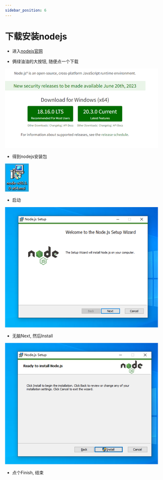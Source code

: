 ```yaml
---
sidebar_position: 6
---
```


# 下载安装nodejs

* 进入[nodejs官网](https://nodejs.org/en)

* 俩绿油油的大按钮, 随便点一个下载

![](_images/nodejs官网.png)

* 得到nodejs安装包

![](_images/nodejs安装包.png)

* 启动

![](_images/nodejs1.png)

* 无脑Next, 然后Install

![](_images/nodejs2.png)

* 点个Finish, 结束
